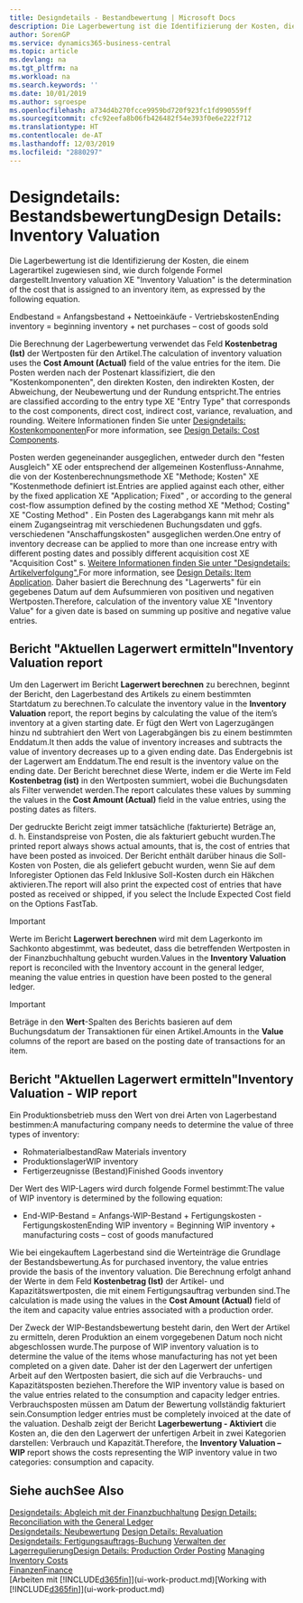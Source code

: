 ```yaml
---
title: Designdetails - Bestandbewertung | Microsoft Docs
description: Die Lagerbewertung ist die Identifizierung der Kosten, die einem Lagerartikel zugewiesen sind, wie durch folgende Formel dargestellt.
author: SorenGP
ms.service: dynamics365-business-central
ms.topic: article
ms.devlang: na
ms.tgt_pltfrm: na
ms.workload: na
ms.search.keywords: ''
ms.date: 10/01/2019
ms.author: sgroespe
ms.openlocfilehash: a734d4b270fcce9959bd720f923fc1fd990559ff
ms.sourcegitcommit: cfc92eefa8b06fb426482f54e393f0e6e222f712
ms.translationtype: HT
ms.contentlocale: de-AT
ms.lasthandoff: 12/03/2019
ms.locfileid: "2880297"
---
```

# <a name="design-details-inventory-valuation"></a><span data-ttu-id="e9338-103">Designdetails: Bestandsbewertung</span><span class="sxs-lookup"><span data-stu-id="e9338-103">Design Details: Inventory Valuation</span></span>
<span data-ttu-id="e9338-104">Die Lagerbewertung ist die Identifizierung der Kosten, die einem Lagerartikel zugewiesen sind, wie durch folgende Formel dargestellt.</span><span class="sxs-lookup"><span data-stu-id="e9338-104">Inventory valuation XE "Inventory Valuation"  is the determination of the cost that is assigned to an inventory item, as expressed by the following equation.</span></span>  

<span data-ttu-id="e9338-105">Endbestand = Anfangsbestand + Nettoeinkäufe - Vertriebskosten</span><span class="sxs-lookup"><span data-stu-id="e9338-105">Ending inventory = beginning inventory + net purchases – cost of goods sold</span></span>  

<span data-ttu-id="e9338-106">Die Berechnung der Lagerbewertung verwendet das Feld **Kostenbetrag (Ist)** der Wertposten für den Artikel.</span><span class="sxs-lookup"><span data-stu-id="e9338-106">The calculation of inventory valuation uses the **Cost Amount (Actual)** field of the value entries for the item.</span></span> <span data-ttu-id="e9338-107">Die Posten werden nach der Postenart klassifiziert, die den "Kostenkomponenten", den direkten Kosten, den indirekten Kosten, der Abweichung, der Neubewertung und der Rundung entspricht.</span><span class="sxs-lookup"><span data-stu-id="e9338-107">The entries are classified according to the entry type XE "Entry Type"  that corresponds to the cost components, direct cost, indirect cost, variance, revaluation, and rounding.</span></span> <span data-ttu-id="e9338-108">Weitere Informationen finden Sie unter [Designdetails: Kostenkomponenten](design-details-cost-components.md)</span><span class="sxs-lookup"><span data-stu-id="e9338-108">For more information, see [Design Details: Cost Components](design-details-cost-components.md).</span></span>  

<span data-ttu-id="e9338-109">Posten werden gegeneinander ausgeglichen, entweder durch den "festen Ausgleich" XE oder entsprechend der allgemeinen Kostenfluss-Annahme, die von der Kostenberechnungsmethode XE "Methode; Kosten" XE "Kostenmethode definiert ist.</span><span class="sxs-lookup"><span data-stu-id="e9338-109">Entries are applied against each other, either by the fixed application XE "Application; Fixed" , or according to the general cost-flow assumption defined by the costing method XE "Method; Costing"  XE "Costing Method" .</span></span> <span data-ttu-id="e9338-110">Ein Posten des Lagerabgangs kann mit mehr als einem Zugangseintrag mit verschiedenen Buchungsdaten und ggfs. verschiedenen "Anschaffungskosten" ausgeglichen werden.</span><span class="sxs-lookup"><span data-stu-id="e9338-110">One entry of inventory decrease can be applied to more than one increase entry with different posting dates and possibly different acquisition cost XE "Acquisition Cost" s.</span></span> <span data-ttu-id="e9338-111">[Weitere Informationen finden Sie unter "Designdetails: Artikelverfolgung".](design-details-item-application.md)</span><span class="sxs-lookup"><span data-stu-id="e9338-111">For more information, see [Design Details: Item Application](design-details-item-application.md).</span></span> <span data-ttu-id="e9338-112">Daher basiert die Berechnung des "Lagerwerts" für ein gegebenes Datum auf dem Aufsummieren von positiven und negativen Wertposten.</span><span class="sxs-lookup"><span data-stu-id="e9338-112">Therefore, calculation of the inventory value XE "Inventory Value"  for a given date is based on summing up positive and negative value entries.</span></span>  

## <a name="inventory-valuation-report"></a><span data-ttu-id="e9338-113">Bericht "Aktuellen Lagerwert ermitteln"</span><span class="sxs-lookup"><span data-stu-id="e9338-113">Inventory Valuation report</span></span>  
<span data-ttu-id="e9338-114">Um den Lagerwert im Bericht **Lagerwert berechnen** zu berechnen, beginnt der Bericht, den Lagerbestand des Artikels zu einem bestimmten Startdatum zu berechnen.</span><span class="sxs-lookup"><span data-stu-id="e9338-114">To calculate the inventory value in the **Inventory Valuation** report, the report begins by calculating the value of the item’s inventory at a given starting date.</span></span> <span data-ttu-id="e9338-115">Er fügt den Wert von Lagerzugängen hinzu nd subtrahiert den Wert von Lagerabgängen bis zu einem bestimmten Enddatum.</span><span class="sxs-lookup"><span data-stu-id="e9338-115">It then adds the value of inventory increases and subtracts the value of inventory decreases up to a given ending date.</span></span> <span data-ttu-id="e9338-116">Das Endergebnis ist der Lagerwert am Enddatum.</span><span class="sxs-lookup"><span data-stu-id="e9338-116">The end result is the inventory value on the ending date.</span></span> <span data-ttu-id="e9338-117">Der Bericht berechnet diese Werte, indem er die Werte im Feld **Kostenbetrag (ist)** in den Wertposten summiert, wobei die Buchungsdaten als Filter verwendet werden.</span><span class="sxs-lookup"><span data-stu-id="e9338-117">The report calculates these values by summing the values in the **Cost Amount (Actual)** field in the value entries, using the posting dates as filters.</span></span>  

<span data-ttu-id="e9338-118">Der gedruckte Bericht zeigt immer tatsächliche (fakturierte) Beträge an, d. h. Einstandspreise von Posten, die als fakturiert gebucht wurden.</span><span class="sxs-lookup"><span data-stu-id="e9338-118">The printed report always shows actual amounts, that is, the cost of entries that have been posted as invoiced.</span></span> <span data-ttu-id="e9338-119">Der Bericht enthält darüber hinaus die Soll-Kosten von Posten, die als geliefert gebucht wurden, wenn Sie auf dem Inforegister Optionen das Feld Inklusive Soll-Kosten durch ein Häkchen aktivieren.</span><span class="sxs-lookup"><span data-stu-id="e9338-119">The report will also print the expected cost of entries that have posted as received or shipped, if you select the Include Expected Cost field on the Options FastTab.</span></span>  

> [!IMPORTANT]  
>  <span data-ttu-id="e9338-120">Werte im Bericht **Lagerwert berechnen** wird mit dem Lagerkonto im Sachkonto abgestimmt, was bedeutet, dass die betreffenden Wertposten in der Finanzbuchhaltung gebucht wurden.</span><span class="sxs-lookup"><span data-stu-id="e9338-120">Values in the **Inventory Valuation** report is reconciled with the Inventory account in the general ledger, meaning the value entries in question have been posted to the general ledger.</span></span>  

> [!IMPORTANT]  
>  <span data-ttu-id="e9338-121">Beträge in den **Wert**-Spalten des Berichts basieren auf dem Buchungsdatum der Transaktionen für einen Artikel.</span><span class="sxs-lookup"><span data-stu-id="e9338-121">Amounts in the **Value** columns of the report are based on the posting date of transactions for an item.</span></span>  

## <a name="inventory-valuation---wip-report"></a><span data-ttu-id="e9338-122">Bericht "Aktuellen Lagerwert ermitteln"</span><span class="sxs-lookup"><span data-stu-id="e9338-122">Inventory Valuation - WIP report</span></span>  
<span data-ttu-id="e9338-123">Ein Produktionsbetrieb muss den Wert von drei Arten von Lagerbestand bestimmen:</span><span class="sxs-lookup"><span data-stu-id="e9338-123">A manufacturing company needs to determine the value of three types of inventory:</span></span>  

* <span data-ttu-id="e9338-124">Rohmaterialbestand</span><span class="sxs-lookup"><span data-stu-id="e9338-124">Raw Materials inventory</span></span>  
* <span data-ttu-id="e9338-125">Produktionslager</span><span class="sxs-lookup"><span data-stu-id="e9338-125">WIP inventory</span></span>  
* <span data-ttu-id="e9338-126">Fertigerzeugnisse (Bestand)</span><span class="sxs-lookup"><span data-stu-id="e9338-126">Finished Goods inventory</span></span>  

<span data-ttu-id="e9338-127">Der Wert des WIP-Lagers wird durch folgende Formel bestimmt:</span><span class="sxs-lookup"><span data-stu-id="e9338-127">The value of WIP inventory is determined by the following equation:</span></span>  

* <span data-ttu-id="e9338-128">End-WIP-Bestand = Anfangs-WIP-Bestand + Fertigungskosten - Fertigungskosten</span><span class="sxs-lookup"><span data-stu-id="e9338-128">Ending WIP inventory = Beginning WIP inventory + manufacturing costs – cost of goods manufactured</span></span>  

<span data-ttu-id="e9338-129">Wie bei eingekauftem Lagerbestand sind die Werteinträge die Grundlage der Bestandsbewertung.</span><span class="sxs-lookup"><span data-stu-id="e9338-129">As for purchased inventory, the value entries provide the basis of the inventory valuation.</span></span> <span data-ttu-id="e9338-130">Die Berechnung erfolgt anhand der Werte in dem Feld **Kostenbetrag (Ist)** der Artikel- und Kapazitätswertposten, die mit einem Fertigungsauftrag verbunden sind.</span><span class="sxs-lookup"><span data-stu-id="e9338-130">The calculation is made using the values in the **Cost Amount (Actual)** field of the item and capacity value entries associated with a production order.</span></span>  

<span data-ttu-id="e9338-131">Der Zweck der WIP-Bestandsbewertung besteht darin, den Wert der Artikel zu ermitteln, deren Produktion an einem vorgegebenen Datum noch nicht abgeschlossen wurde.</span><span class="sxs-lookup"><span data-stu-id="e9338-131">The purpose of WIP inventory valuation is to determine the value of the items whose manufacturing has not yet been completed on a given date.</span></span> <span data-ttu-id="e9338-132">Daher ist der den Lagerwert der unfertigen Arbeit auf den Wertposten basiert, die sich auf die Verbrauchs- und Kapazitätsposten beziehen.</span><span class="sxs-lookup"><span data-stu-id="e9338-132">Therefore the WIP inventory value is based on the value entries related to the consumption and capacity ledger entries.</span></span> <span data-ttu-id="e9338-133">Verbrauchsposten müssen am Datum der Bewertung vollständig fakturiert sein.</span><span class="sxs-lookup"><span data-stu-id="e9338-133">Consumption ledger entries must be completely invoiced at the date of the valuation.</span></span> <span data-ttu-id="e9338-134">Deshalb zeigt der Bericht **Lagerbewertung - Aktiviert** die Kosten an, die den den Lagerwert der unfertigen Arbeit in zwei Kategorien darstellen: Verbrauch und Kapazität.</span><span class="sxs-lookup"><span data-stu-id="e9338-134">Therefore, the **Inventory Valuation – WIP** report shows the costs representing the WIP inventory value in two categories: consumption and capacity.</span></span>  

## <a name="see-also"></a><span data-ttu-id="e9338-135">Siehe auch</span><span class="sxs-lookup"><span data-stu-id="e9338-135">See Also</span></span>  
<span data-ttu-id="e9338-136">[Designdetails: Abgleich mit der Finanzbuchhaltung](design-details-reconciliation-with-the-general-ledger.md) </span><span class="sxs-lookup"><span data-stu-id="e9338-136">[Design Details: Reconciliation with the General Ledger](design-details-reconciliation-with-the-general-ledger.md) </span></span>  
<span data-ttu-id="e9338-137">[Designdetails: Neubewertung](design-details-revaluation.md) </span><span class="sxs-lookup"><span data-stu-id="e9338-137">[Design Details: Revaluation](design-details-revaluation.md) </span></span>  
<span data-ttu-id="e9338-138">[Designdetails: Fertigungsauftrags-Buchung](design-details-production-order-posting.md)
[Verwalten der Lagerregulierung](finance-manage-inventory-costs.md)</span><span class="sxs-lookup"><span data-stu-id="e9338-138">[Design Details: Production Order Posting](design-details-production-order-posting.md)
[Managing Inventory Costs](finance-manage-inventory-costs.md)</span></span>  
[<span data-ttu-id="e9338-139">Finanzen</span><span class="sxs-lookup"><span data-stu-id="e9338-139">Finance</span></span>](finance.md)  
<span data-ttu-id="e9338-140">[Arbeiten mit [!INCLUDE[d365fin](includes/d365fin_md.md)]](ui-work-product.md)</span><span class="sxs-lookup"><span data-stu-id="e9338-140">[Working with [!INCLUDE[d365fin](includes/d365fin_md.md)]](ui-work-product.md)</span></span>
